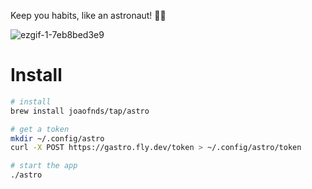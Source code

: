 Keep you habits, like an astronaut! 🧑‍🚀

![ezgif-1-7eb8bed3e9](https://user-images.githubusercontent.com/9938253/193378739-b96de1c2-3106-41ff-aaf2-f02b594bf22f.gif)

# Install

```sh
# install
brew install joaofnds/tap/astro

# get a token
mkdir ~/.config/astro
curl -X POST https://gastro.fly.dev/token > ~/.config/astro/token

# start the app
./astro
```
